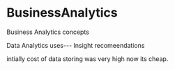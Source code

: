 # BusinessAnalytics
Business Analytics concepts

Data Analytics uses---
Insight 
recomeendations

intially cost of data storing was very high now its cheap.




